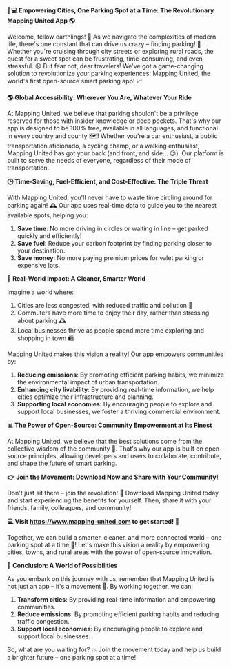 **🚗💻 Empowering Cities, One Parking Spot at a Time: The Revolutionary Mapping United App 🌎**

Welcome, fellow earthlings! 💫 As we navigate the complexities of modern life, there's one constant that can drive us crazy – finding parking! 🤯 Whether you're cruising through city streets or exploring rural roads, the quest for a sweet spot can be frustrating, time-consuming, and even stressful. 😩 But fear not, dear travelers! We've got a game-changing solution to revolutionize your parking experiences: Mapping United, the world's first open-source smart parking app! 📈

**🌎 Global Accessibility: Wherever You Are, Whatever Your Ride**

At Mapping United, we believe that parking shouldn't be a privilege reserved for those with insider knowledge or deep pockets. That's why our app is designed to be 100% free, available in all languages, and functional in every country and county 🗺️! Whether you're a car enthusiast, a public transportation aficionado, a cycling champ, or a walking enthusiast, Mapping United has got your back (and front, and side... 😉). Our platform is built to serve the needs of everyone, regardless of their mode of transportation.

**🕒 Time-Saving, Fuel-Efficient, and Cost-Effective: The Triple Threat**

With Mapping United, you'll never have to waste time circling around for parking again! 🕰️ Our app uses real-time data to guide you to the nearest available spots, helping you:

1. **Save time**: No more driving in circles or waiting in line – get parked quickly and efficiently!
2. **Save fuel**: Reduce your carbon footprint by finding parking closer to your destination.
3. **Save money**: No more paying premium prices for valet parking or expensive lots.

**🌟 Real-World Impact: A Cleaner, Smarter World**

Imagine a world where:

1. Cities are less congested, with reduced traffic and pollution 🚨
2. Commuters have more time to enjoy their day, rather than stressing about parking 🕰️
3. Local businesses thrive as people spend more time exploring and shopping in town 🛍️

Mapping United makes this vision a reality! Our app empowers communities by:

1. **Reducing emissions**: By promoting efficient parking habits, we minimize the environmental impact of urban transportation.
2. **Enhancing city livability**: By providing real-time information, we help cities optimize their infrastructure and planning.
3. **Supporting local economies**: By encouraging people to explore and support local businesses, we foster a thriving commercial environment.

**📊 The Power of Open-Source: Community Empowerment at Its Finest**

At Mapping United, we believe that the best solutions come from the collective wisdom of the community 🤝. That's why our app is built on open-source principles, allowing developers and users to collaborate, contribute, and shape the future of smart parking.

**👉 Join the Movement: Download Now and Share with Your Community!**

Don't just sit there – join the revolution! 👊 Download Mapping United today and start experiencing the benefits for yourself. Then, share it with your friends, family, colleagues, and community!

**💻 Visit https://www.mapping-united.com to get started! 🚀**

Together, we can build a smarter, cleaner, and more connected world – one parking spot at a time 💪! Let's make this vision a reality by empowering cities, towns, and rural areas with the power of open-source innovation.

**🌟 Conclusion: A World of Possibilities**

As you embark on this journey with us, remember that Mapping United is not just an app – it's a movement 🎉. By working together, we can:

1. **Transform cities**: By providing real-time information and empowering communities.
2. **Reduce emissions**: By promoting efficient parking habits and reducing traffic congestion.
3. **Support local economies**: By encouraging people to explore and support local businesses.

So, what are you waiting for? 💥 Join the movement today and help us build a brighter future – one parking spot at a time!